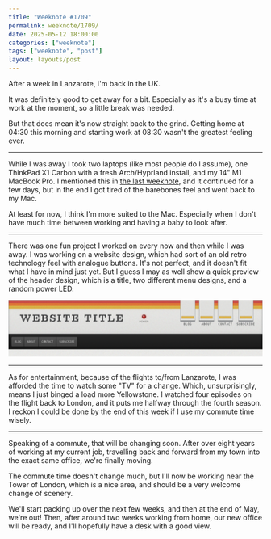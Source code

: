 ```yaml
---
title: "Weeknote #1709"
permalink: weeknote/1709/
date: 2025-05-12 18:00:00
categories: ["weeknote"]
tags: ["weeknote", "post"]
layout: layouts/post
---
```


After a week in Lanzarote, I'm back in the UK.

It was definitely good to get away for a bit. Especially as it's a busy time at work at the moment, so a little break was needed.

But that does mean it's now straight back to the grind. Getting home at 04:30 this morning and starting work at 08:30 wasn't the greatest feeling ever.

***

While I was away I took two laptops (like most people do I assume), one ThinkPad X1 Carbon with a fresh Arch/Hyprland install, and my 14" M1 MacBook Pro. I mentioned this in [the last weeknote](https://chrishannah.me/weeknote/1708/), and it continued for a few days, but in the end I got tired of the barebones feel and went back to my Mac.

At least for now, I think I'm more suited to the Mac. Especially when I don't have much time between working and having a baby to look after.

***

There was one fun project I worked on every now and then while I was away. I was working on a website design, which had sort of an old retro technology feel with analogue buttons. It's not perfect, and it doesn't fit what I have in mind just yet. But I guess I may as well show a quick preview of the header design, which is a title, two different menu designs, and a random power LED.

![](/posts/weeknote/analogue-site-1.png)

***

As for entertainment, because of the flights to/from Lanzarote, I was afforded the time to watch some "TV" for a change. Which, unsurprisingly, means I just binged a load more Yellowstone. I watched four episodes on the flight back to London, and it puts me halfway through the fourth season. I reckon I could be done by the end of this week if I use my commute time wisely.

***

Speaking of a commute, that will be changing soon. After over eight years of working at my current job, travelling back and forward from my town into the exact same office, we're finally moving.

The commute time doesn't change much, but I'll now be working near the Tower of London, which is a nice area, and should be a very welcome change of scenery.

We'll start packing up over the next few weeks, and then at the end of May, we're out! Then, after around two weeks working from home, our new office will be ready, and I'll hopefully have a desk with a good view.
